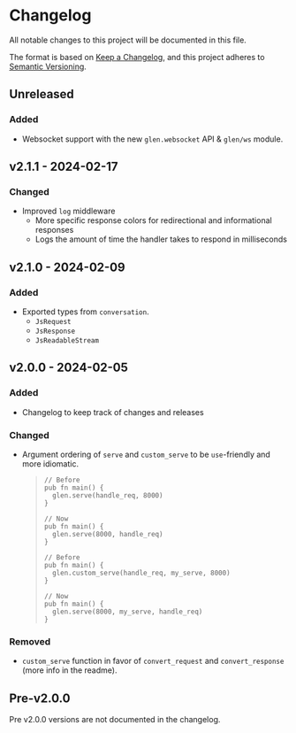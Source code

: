 # Changelog

All notable changes to this project will be documented in this file.

The format is based on [Keep a Changelog](https://keepachangelog.com/en/1.1.0/),
and this project adheres to [Semantic Versioning](https://semver.org/spec/v2.0.0.html).

## Unreleased

### Added

- Websocket support with the new `glen.websocket` API & `glen/ws` module.

## v2.1.1 - 2024-02-17

### Changed

- Improved `log` middleware
  - More specific response colors for redirectional and informational responses
  - Logs the amount of time the handler takes to respond in milliseconds

## v2.1.0 - 2024-02-09

### Added

- Exported types from `conversation`.
  - `JsRequest`
  - `JsResponse`
  - `JsReadableStream`

## v2.0.0 - 2024-02-05

### Added

- Changelog to keep track of changes and releases

### Changed

- Argument ordering of `serve` and `custom_serve` to be `use`-friendly and more idiomatic.
  > ```gleam
  > // Before
  > pub fn main() {
  >   glen.serve(handle_req, 8000)
  > }
  >
  > // Now
  > pub fn main() {
  >   glen.serve(8000, handle_req)
  > }
  > ```
  >
  > ```gleam
  > // Before
  > pub fn main() {
  >   glen.custom_serve(handle_req, my_serve, 8000)
  > }
  >
  > // Now
  > pub fn main() {
  >   glen.serve(8000, my_serve, handle_req)
  > }
  > ```

### Removed

- `custom_serve` function in favor of `convert_request` and `convert_response` (more info in the readme).

## Pre-v2.0.0

Pre v2.0.0 versions are not documented in the changelog.
